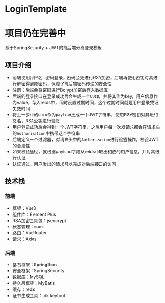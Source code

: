 # LoginTemplate
# 项目仍在完善中

基于SpringSecurity + JWT的前后端分离登录模板

## 项目介绍

* 前端使用用户名+密码登录，密码会先进行RSA加密，后端再使用密钥对其进行解密得到原密码，保障了前后端密码传递的安全性
* 注册：后端会将密码进行Bcrypt加密后存入数据库
* 后端的登录接口在登录成功后会生成一个`UUID`，并将其作为key，用户信息作为value，存入reids中，同时设置过期时间，这个过期时间就是用户登录凭证失效时间
* 将上一步中的`UUID`作为`payload`生成一个JWT字符串，使用RSA密钥对其进行签名，RSA公钥进行验签
* 用户登录成功后会得到一个JWT字符串，之后用户每一次发请求都会在请求头的`Authorization`中携带这个字符串
* 后端定义一个过滤器，对请求头中的`Authorization`进行验签操作，校验JWT的合法性
* 如果校验通过，就根据payload字段从reids中取出相应的用户信息，并对其进行认证
* 认证通过，用户发出的请求可以完成对后端接口的访问

## 技术栈

### 前端

* 框架：Vue3
* 组件库：Element Plus
* RSA加密工具包：jsencrypt
* 状态管理：vuex
* 路由：VueRouter
* 请求：Axios

### 后端

* 基石框架：SpringBoot
* 安全框架：SpringSecurity
* 数据库：MySQL
* 持久层框架：MyBatis
* 缓存：redis
* 证书生成工具：jdk keytool
